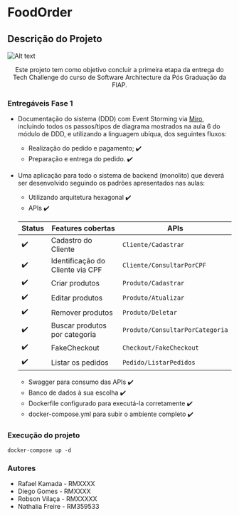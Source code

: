 # FoodOrder

## Descrição do Projeto
![Alt text](relative%20path/foodorder.png?raw=true "FoodOrder")

<p align="center">Este projeto tem como objetivo concluir a primeira etapa da entrega do Tech Challenge do curso de Software Architecture da Pós Graduação da FIAP.</p>

### Entregáveis Fase 1

- Documentação do sistema (DDD) com Event Storming via [Miro](https://miro.com/app/board/uXjVKhyEAME=/?utm_source=notification&utm_medium=email&utm_campaign=daily-updates&utm_content=view-board-cta&lid=bpzqwwbw6c61), incluindo todos os passos/tipos de diagrama mostrados na aula 6 do módulo de DDD, e utilizando a linguagem ubíqua, dos seguintes fluxos: 
    - Realização do pedido e pagamento; ✔️
    - Preparação e entrega do pedido. ✔️
- Uma aplicação para todo o sistema de backend (monolito) que deverá ser desenvolvido seguindo os padrões apresentados nas aulas:
    - Utilizando arquitetura hexagonal ✔️
    - APIs ✔️

    | Status | Features cobertas                 | APIs                           |
    | ------ | ----------------------------------| -------------------------------|
    |    ✔️   | Cadastro do Cliente               | `Cliente/Cadastrar`            |
    |    ✔️   | Identificação do Cliente via CPF  | `Cliente/ConsultarPorCPF`      |
    |    ✔️   | Criar produtos                    | `Produto/Cadastrar`            |
    |    ✔️   | Editar produtos                   | `Produto/Atualizar`            |
    |    ✔️   | Remover produtos                  | `Produto/Deletar`              |
    |    ✔️   | Buscar produtos por categoria     | `Produto/ConsultarPorCategoria`|
    |    ✔️   | FakeCheckout                      | `Checkout/FakeCheckout`        |
    |    ✔️   | Listar os pedidos                 | `Pedido/ListarPedidos`         |

    - Swagger para consumo das APIs ✔️
    - Banco de dados à sua escolha ✔️
    - Dockerfile configurado para executá-la corretamente ✔️
    - docker-compose.yml para subir o ambiente completo ✔️

### Execução do projeto
```docker-compose up -d```


### Autores
- Rafael Kamada - RMXXXX
- Diego Gomes - RMXXXX
- Robson Vilaça - RMXXXXX
- Nathalia Freire - RM359533
